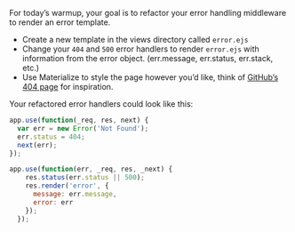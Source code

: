 For today’s warmup, your goal is to refactor your error handling middleware to render an error template.

- Create a new template in the views directory called `error.ejs`
- Change your `404` and `500` error handlers to render `error.ejs` with information from the error object. (err.message, err.status, err.stack, etc.)
- Use Materialize to style the page however you’d like, think of [GitHub’s 404 page](https://github.com/404) for inspiration.

Your refactored error handlers could look like this:

```js
app.use(function(_req, res, next) {
  var err = new Error('Not Found');
  err.status = 404;
  next(err);
});

app.use(function(err, _req, res, _next) {
    res.status(err.status || 500);
    res.render('error', {
      message: err.message,
      error: err
    });
  });
```
